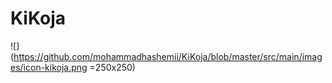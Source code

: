 # KiKoja

![](https://github.com/mohammadhashemii/KiKoja/blob/master/src/main/images/icon-kikoja.png =250x250)